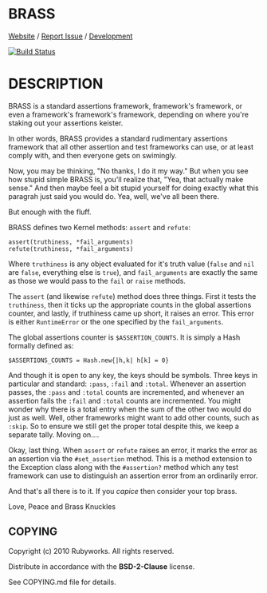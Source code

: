 # BRASS

[Website](http://rubyworks.github.com/brass) /
[Report Issue](http://github.com/rubyworks/brass/issues) /
[Development](http://github.com/rubyworks/brass)

[![Build Status](https://secure.travis-ci.org/rubyworks/brass.png)](http://travis-ci.org/rubyworks/brass)


# DESCRIPTION

BRASS is a standard assertions framework, framework's framework, or even
a framework's framework's framework, depending on where you're staking
out your assertions keister.

In other words, BRASS provides a standard rudimentary assertions framework
that all other assertion and test frameworks can use, or at least comply
with, and then everyone gets on swimingly.

Now, you may be thinking, "No thanks, I do it my way." But when you see
how stupid simple BRASS is, you'll realize that, "Yea, that actually 
make sense." And then maybe feel a bit stupid yourself for doing exactly
what this paragrah just said you would do. Yea, well, we've all been there.

But enough with the fluff.

BRASS defines two Kernel methods: `assert` and `refute`:

    assert(truthiness, *fail_arguments)
    refute(truthiness, *fail_arguments)

Where `truthiness` is any object evaluated for it's truth value (`false` and `nil`
are `false`, everything else is `true`), and `fail_arguments` are exactly the same
as those we would pass to the `fail` or `raise` methods.

The `assert` (and likewise `refute`) method does three things. First it tests the
`truthiness`, then it ticks up the appropriate counts in the global assertions
counter, and lastly, if truthiness came up short, it raises an error. This error
is either `RuntimeError` or the one specified by the `fail_arguments`.

The global assertions counter is `$ASSERTION_COUNTS`. It is simply a Hash formally
defined as:

    $ASSERTIONS_COUNTS = Hash.new{|h,k| h[k] = 0}

And though it is open to any key, the keys should be symbols. Three keys in 
particular and standard: `:pass`, `:fail` and `:total`. Whenever an assertion
passes, the `:pass` and `:total` counts are incremented, and whenever an assertion
fails the `:fail` and `:total` counts are incremented. You might wonder why
there is a total entry when the sum of the other two would do just as well. 
Well, other frameworks might want to add other counts, such as `:skip`. So
to ensure we still get the proper total despite this, we keep a separate tally.
Moving on....

Okay, last thing. When `assert` or `refute` raises an error, it marks the error
as an assertion via the `#set_assertion` method. This is a method extension
to the Exception class along with the `#assertion?` method which any
test framework can use to distinguish an assertion error from an ordinarily
error.

And that's all there is to it. If you *capice* then consider your top brass.

Love, Peace and Brass Knuckles


## COPYING

Copyright (c) 2010 Rubyworks. All rights reserved.

Distribute in accordance with the **BSD-2-Clause** license.

See COPYING.md file for details.
